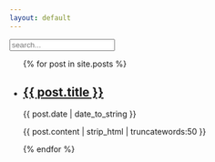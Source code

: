 ```yaml
---
layout: default
---
```


<!-- Html Elements for Search -->
<div id="search-container">
<input type="text" id="search-input" placeholder="search...">
    <div style="z-index:200" ><ul id="results-container"></ul></div>
</div>

<!-- Script pointing to search-script.js -->
<script src="./js/search.js" type="text/javascript"></script>

<!-- Configuration -->
<script>
SimpleJekyllSearch({
  searchInput: document.getElementById('search-input'),
  resultsContainer: document.getElementById('results-container'),
  json: '/search.json',
})
</script>

<!-- Posts -->
<div style="z-index:-1">
  <ul id="posts">
    {% for post in site.posts %}
      <li>
        <h2><a href="{% if site.baseurl == "/" %}{{ post.url }}{% else %}{{ post.url | prepend: site.baseurl }}{% endif %}">{{ post.title }}</a></h2>
      <time datetime="{{ post.date | date_to_xmlschema }}" class="by-line">{{ post.date | date_to_string }}</time>
        <p style="text-align:justify">{{ post.content | strip_html | truncatewords:50 }}</p>
      </li>
    {% endfor %}

  </ul>
</div>
